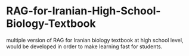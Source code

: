 # RAG-for-Iranian-High-School-Biology-Textbook
multiple version of RAG for Iranian biology textbook at high school level, would be developed in order to make learning fast for students.
